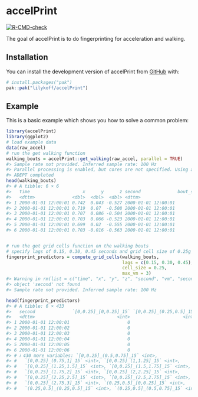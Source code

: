 
<!-- README.md is generated from README.Rmd. Please edit that file -->

# accelPrint

<!-- badges: start -->

[![R-CMD-check](https://github.com/lilykoff/accelPrint/actions/workflows/R-CMD-check.yaml/badge.svg)](https://github.com/lilykoff/accelPrint/actions/workflows/R-CMD-check.yaml)
<!-- badges: end -->

The goal of accelPrint is to do fingerprinting for acceleration and
walking.

## Installation

You can install the development version of accelPrint from
[GitHub](https://github.com/) with:

``` r
# install.packages("pak")
pak::pak("lilykoff/accelPrint")
```

## Example

This is a basic example which shows you how to solve a common problem:

``` r
library(accelPrint)
library(ggplot2)
# load example data 
data(raw_accel)
# run the get walking function
walking_bouts = accelPrint::get_walking(raw_accel, parallel = TRUE)
#> Sample rate not provided. Inferred sample rate: 100 Hz
#> Parallel processing is enabled, but cores are not specified. Using all available cores (8)
#> ADEPT completed
head(walking_bouts) 
#> # A tibble: 6 × 6
#>   time                    x      y      z second              bout_seconds
#>   <dttm>              <dbl>  <dbl>  <dbl> <dttm>                     <int>
#> 1 2000-01-01 12:00:01 0.742  0.043 -0.527 2000-01-01 12:00:01          300
#> 2 2000-01-01 12:00:01 0.719  0.07  -0.508 2000-01-01 12:00:01          300
#> 3 2000-01-01 12:00:01 0.707  0.086 -0.504 2000-01-01 12:00:01          300
#> 4 2000-01-01 12:00:01 0.703  0.066 -0.523 2000-01-01 12:00:01          300
#> 5 2000-01-01 12:00:01 0.699  0.02  -0.555 2000-01-01 12:00:01          300
#> 6 2000-01-01 12:00:01 0.703 -0.016 -0.563 2000-01-01 12:00:01          300


# run the get grid cells function on the walking bouts
# specify lags of 0.15, 0.30, 0.45 seconds and grid cell size of 0.25g 
fingerprint_predictors = compute_grid_cells(walking_bouts, 
                                            lags = c(0.15, 0.30, 0.45), 
                                            cell_size = 0.25,
                                            max_vm = 3)
#> Warning in rm(list = c("time", "x", "y", "z", "second", "vm", "second", :
#> object 'second' not found
#> Sample rate not provided. Inferred sample rate: 100 Hz

head(fingerprint_predictors) 
#> # A tibble: 6 × 433
#>   second              `[0,0.25]_[0,0.25]_15` `[0,0.25]_(0.25,0.5]_15`
#>   <dttm>                               <int>                    <int>
#> 1 2000-01-01 12:00:01                      0                        0
#> 2 2000-01-01 12:00:02                      0                        0
#> 3 2000-01-01 12:00:03                      0                        0
#> 4 2000-01-01 12:00:04                      0                        0
#> 5 2000-01-01 12:00:05                      0                        0
#> 6 2000-01-01 12:00:06                      0                        0
#> # ℹ 430 more variables: `[0,0.25]_(0.5,0.75]_15` <int>,
#> #   `[0,0.25]_(0.75,1]_15` <int>, `[0,0.25]_(1,1.25]_15` <int>,
#> #   `[0,0.25]_(1.25,1.5]_15` <int>, `[0,0.25]_(1.5,1.75]_15` <int>,
#> #   `[0,0.25]_(1.75,2]_15` <int>, `[0,0.25]_(2,2.25]_15` <int>,
#> #   `[0,0.25]_(2.25,2.5]_15` <int>, `[0,0.25]_(2.5,2.75]_15` <int>,
#> #   `[0,0.25]_(2.75,3]_15` <int>, `(0.25,0.5]_[0,0.25]_15` <int>,
#> #   `(0.25,0.5]_(0.25,0.5]_15` <int>, `(0.25,0.5]_(0.5,0.75]_15` <int>, …
```

